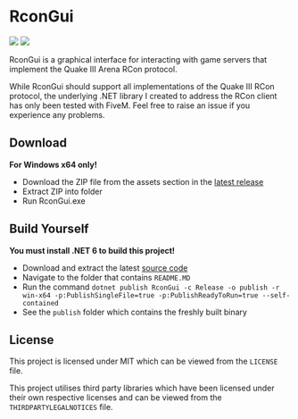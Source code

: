# RconGui
<p>
  <a href="https://github.com/Russlyman/RconGui/releases/latest" alt="Release">
    <img src="https://img.shields.io/github/v/release/Russlyman/RconGui" /></a>
  <a href="https://github.com/Russlyman/RconGui/blob/main/LICENSE" alt="License">
    <img src="https://img.shields.io/github/license/Russlyman/RconGui" /></a>
</p>

RconGui is a graphical interface for interacting with game servers that implement the Quake III Arena RCon protocol.

While RconGui should support all implementations of the Quake III RCon protocol, the underlying .NET library I created to address the RCon client has only been tested with FiveM. Feel free to raise an issue if you experience any problems.

## Download

**For Windows x64 only!**

- Download the ZIP file from the assets section in the [latest release](https://github.com/Russlyman/RconGui/releases/latest)
- Extract ZIP into folder
- Run RconGui.exe
## Build Yourself
**You must install .NET 6 to build this project!**

- Download and extract the latest [source code](https://github.com/Russlyman/RconGui/archive/refs/heads/main.zip)
- Navigate to the folder that contains `README.MD`
- Run the command `dotnet publish RconGui -c Release -o publish -r win-x64 -p:PublishSingleFile=true -p:PublishReadyToRun=true --self-contained`
- See the `publish` folder which contains the freshly built binary
## License

This project is licensed under MIT which can be viewed from the `LICENSE` file.

This project utilises third party libraries which have been licensed under their own respective licenses and can be viewed from the `THIRDPARTYLEGALNOTICES` file.
